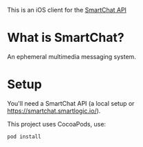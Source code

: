 This is an iOS client for the [SmartChat API](http://github.com/smartlogic/smartchat-api)

What is SmartChat?
==================

An ephemeral multimedia messaging system.

Setup
=====

You'll need a SmartChat API (a local setup or https://smartchat.smartlogic.io/).

This project uses CocoaPods, use:

```
pod install
```
